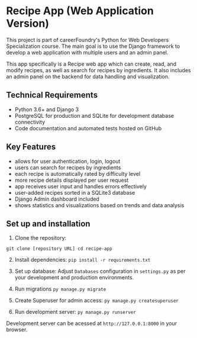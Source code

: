 # Recipe App (Web Application Version)

This project is part of careerFoundry's Python for Web Developers Specialization course.
The main goal is to use the Django framework to develop a web application with multiple users and an admin panel.

This app specifically is a Recipe web app which can create, read, and modify recipes, as well as search for recipes by ingredients. It also includes an admin panel on the backend for data handling and visualization.

## Technical Requirements
- Python 3.6+ and Django 3
- PostgreSQL for production and SQLite for development database connectivity
- Code documentation and automated tests hosted on GitHub

##  Key Features
- allows for user authentication, login, logout
- users can search for recipes by ingredients
- each recipe is automatically rated by difficulty level
- more recipe details displayed per user request
- app receives user input and handles errors effectively
- user-added recipes sorted in a SQLite3 database
- Django Admin dashboard included
- shows statistics and visualizations based on trends and data analysis

## Set up and installation

1. Clone the repository:
```
git clone [repository URL] cd recipe-app
```

2. Install dependencies:
```pip install -r requirements.txt```

3. Set up database:
Adjust ```Databases``` configuration in ```settings.py``` as per your development and production environments.

4. Run migrations
```py manage.py migrate```

5. Create Superuser for admin access:
```py manage.py createsuperuser```

6. Run development server:
```py manage.py runserver```

Development server can be acessed at ```http://127.0.0.1:8000``` in your browser.